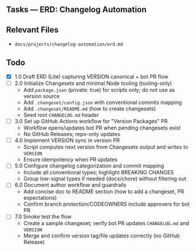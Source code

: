 ## Tasks — ERD: Changelog Automation

## Relevant Files

- `docs/projects/changelog-automation/erd.md`

## Todo

- [x] 1.0 Draft ERD (Lite) capturing VERSION canonical + bot PR flow
- [ ] 2.0 Initialize Changesets and minimal Node tooling (tooling-only)
  - Add `package.json` (private: true) for scripts only; do not use as version source
  - Add `.changeset/config.json` with conventional commits mapping
  - Add `.changeset/README.md` (how to create changesets)
  - Seed root `CHANGELOG.md` header
- [ ] 3.0 Set up GitHub Actions workflow for "Version Packages" PR
  - Workflow opens/updates bot PR when pending changesets exist
  - No GitHub Releases; repo-only updates
- [ ] 4.0 Implement VERSION sync in version PR
  - Script computes next version from Changesets output and writes to `VERSION`
  - Ensure idempotency when PR updates
- [ ] 5.0 Configure changelog categorization and commit mapping
  - Include all conventional types; highlight BREAKING CHANGES
  - Group low-signal types if needed (docs/chore) without filtering out
- [ ] 6.0 Document author workflow and guardrails
  - Add concise doc to README section (how to add a changeset, PR expectations)
  - Confirm branch protection/CODEOWNERS include approvers for bot PR
- [ ] 7.0 Smoke test the flow
  - Create a sample changeset; verify bot PR updates `CHANGELOG.md` and `VERSION`
  - Merge and confirm version tag/file updates correctly (no GitHub Release)

